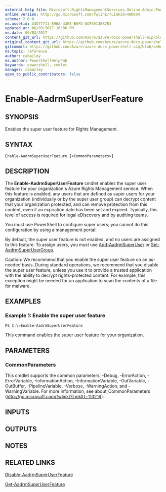 ```yaml
---
external help file: Microsoft.RightsManagementServices.Online.Admin.PowerShell.dll-Help.xml
online version: http://go.microsoft.com/fwlink/?LinkId=400604
schema: 2.0.0
ms.assetid: 34D77711-B96A-43E8-B5FD-8CF5013EB7E3
updated_at: 06/03/2017 16:06 PM
ms.date: 06/03/2017
content_git_url: https://github.com/Azure/azure-docs-powershell-aip/blob/master/Azure%20Information%20Protection/AADRM/vlatest/Enable-AadrmSuperUserFeature.md
original_content_git_url: https://github.com/Azure/azure-docs-powershell-aip/blob/master/Azure%20Information%20Protection/AADRM/vlatest/Enable-AadrmSuperUserFeature.md
gitcommit: https://github.com/Azure/azure-docs-powershell-aip/blob/ae6d42f00f89c4dd792d446e58d2f59ee47463ac
ms.topic: reference
author: cabailey
ms.author: PowerShellHelpPub
keywords: powershell, cmdlet
manager: cabailey
open_to_public_contributors: false
---
```


# Enable-AadrmSuperUserFeature

## SYNOPSIS
Enables the super user feature for Rights Management.

## SYNTAX

```
Enable-AadrmSuperUserFeature [<CommonParameters>]
```

## DESCRIPTION
The **Enable-AadrmSuperUserFeature** cmdlet enables the super user feature for your organization's Azure Rights Management service. When this feature is enabled, any users that are defined as super users for your organization (individually or by the super user group) can decrypt content that your organization protected, and can remove protection from this content, even if an expiration date has been set and expired. Typically, this level of access is required for legal eDiscovery and by auditing teams. 

You must use PowerShell to configure super users; you cannot do this configuration by using a management portal.

By default, the super user feature is not enabled, and no users are assigned to this feature. To assign users, you must use [Add-AadrmSuperUser](./Add-AadrmSuperUser.md) or [Set-AadrmSuperUserGroup](./Set-AadrmSuperUserGroup.md).

Caution: We recommend that you enable the super user feature on an as-needed basis. During standard operations, we recommend that you disable the super user feature, unless you use it to provide a trusted application with the ability to decrypt rights-protected content. For example, this exception might be needed for an application to scan the contents of a file for malware.

## EXAMPLES

### Example 1: Enable the super user feature
```
PS C:\>Enable-AadrmSuperUserFeature
```

This command enables the super user feature for your organization.

## PARAMETERS

### CommonParameters
This cmdlet supports the common parameters: -Debug, -ErrorAction, -ErrorVariable, -InformationAction, -InformationVariable, -OutVariable, -OutBuffer, -PipelineVariable, -Verbose, -WarningAction, and -WarningVariable. For more information, see about_CommonParameters (http://go.microsoft.com/fwlink/?LinkID=113216).

## INPUTS

## OUTPUTS

## NOTES

## RELATED LINKS

[Disable-AadrmSuperUserFeature](./Disable-AadrmSuperUserFeature.md)

[Get-AadrmSuperUserFeature](./Get-AadrmSuperUserFeature.md)
